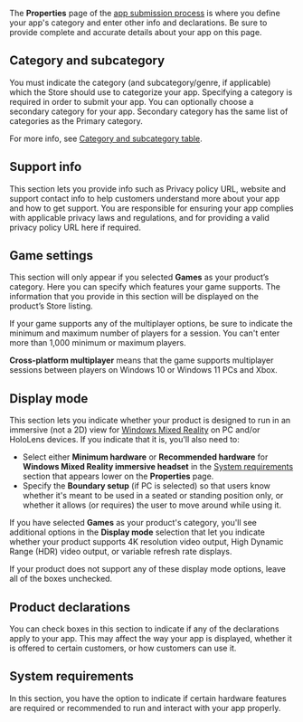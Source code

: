 The **Properties** page of the [app submission process](../../../apps/publish/publish-your-app/create-app-submission.md) is where you define your app's category and enter other info and declarations. Be sure to provide complete and accurate details about your app on this page.

## Category and subcategory

You must indicate the category (and subcategory/genre, if applicable) which the Store should use to categorize your app. Specifying a category is required in order to submit your app. You can optionally choose a secondary category for your app. Secondary category has the same list of categories as the Primary category.

For more info, see [Category and subcategory table](../../../apps/publish/publish-your-app/categories-and-subcategories.md).

## Support info

This section lets you provide info such as Privacy policy URL, website and support contact info to help customers understand more about your app and how to get support. You are responsible for ensuring your app complies with applicable privacy laws and regulations, and for providing a valid privacy policy URL here if required.

## Game settings

This section will only appear if you selected **Games** as your product’s category. Here you can specify which features your game supports. The information that you provide in this section will be displayed on the product’s Store listing.

If your game supports any of the multiplayer options, be sure to indicate the minimum and maximum number of players for a session. You can't enter more than 1,000 minimum or maximum players.

**Cross-platform multiplayer** means that the game supports multiplayer sessions between players on Windows 10 or Windows 11 PCs and Xbox.

## Display mode

This section lets you indicate whether your product is designed to run in an immersive (not a 2D) view for [Windows Mixed Reality](https://developer.microsoft.com/mixed-reality) on PC and/or HoloLens devices. If you indicate that it is, you'll also need to:

- Select either **Minimum hardware** or **Recommended hardware** for **Windows Mixed Reality immersive headset** in the [System requirements](../../../apps/publish/publish-your-app/system-requirements.md) section that appears lower on the **Properties** page.
- Specify the **Boundary setup** (if PC is selected) so that users know whether it's meant to be used in a seated or standing position only, or whether it allows (or requires) the user to move around while using it.

If you have selected **Games** as your product's category, you'll see additional options in the **Display mode** selection that let you indicate whether your product supports 4K resolution video output, High Dynamic Range (HDR) video output, or variable refresh rate displays.

If your product does not support any of these display mode options, leave all of the boxes unchecked. 

## Product declarations

You can check boxes in this section to indicate if any of the declarations apply to your app. This may affect the way your app is displayed, whether it is offered to certain customers, or how customers can use it.

## System requirements

In this section, you have the option to indicate if certain hardware features are required or recommended to run and interact with your app properly. 
